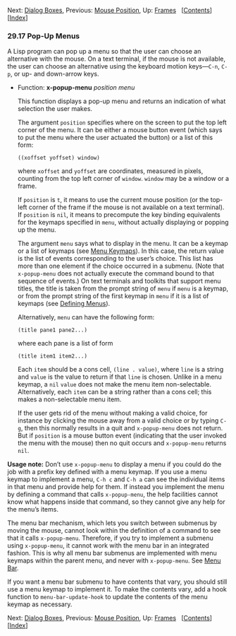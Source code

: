 <!-- This is the GNU Emacs Lisp Reference Manual
corresponding to Emacs version 27.2.

Copyright (C) 1990-1996, 1998-2021 Free Software Foundation,
Inc.

Permission is granted to copy, distribute and/or modify this document
under the terms of the GNU Free Documentation License, Version 1.3 or
any later version published by the Free Software Foundation; with the
Invariant Sections being "GNU General Public License," with the
Front-Cover Texts being "A GNU Manual," and with the Back-Cover
Texts as in (a) below.  A copy of the license is included in the
section entitled "GNU Free Documentation License."

(a) The FSF's Back-Cover Text is: "You have the freedom to copy and
modify this GNU manual.  Buying copies from the FSF supports it in
developing GNU and promoting software freedom." -->

<!-- Created by GNU Texinfo 6.7, http://www.gnu.org/software/texinfo/ -->

Next: [Dialog Boxes](Dialog-Boxes.html), Previous: [Mouse Position](Mouse-Position.html), Up: [Frames](Frames.html)   \[[Contents](index.html#SEC_Contents "Table of contents")]\[[Index](Index.html "Index")]

### 29.17 Pop-Up Menus

A Lisp program can pop up a menu so that the user can choose an alternative with the mouse. On a text terminal, if the mouse is not available, the user can choose an alternative using the keyboard motion keys—`C-n`, `C-p`, or up- and down-arrow keys.

*   Function: **x-popup-menu** *position menu*

    This function displays a pop-up menu and returns an indication of what selection the user makes.

    The argument `position` specifies where on the screen to put the top left corner of the menu. It can be either a mouse button event (which says to put the menu where the user actuated the button) or a list of this form:

        ((xoffset yoffset) window)

    where `xoffset` and `yoffset` are coordinates, measured in pixels, counting from the top left corner of `window`. `window` may be a window or a frame.

    If `position` is `t`, it means to use the current mouse position (or the top-left corner of the frame if the mouse is not available on a text terminal). If `position` is `nil`, it means to precompute the key binding equivalents for the keymaps specified in `menu`, without actually displaying or popping up the menu.

    The argument `menu` says what to display in the menu. It can be a keymap or a list of keymaps (see [Menu Keymaps](Menu-Keymaps.html)). In this case, the return value is the list of events corresponding to the user’s choice. This list has more than one element if the choice occurred in a submenu. (Note that `x-popup-menu` does not actually execute the command bound to that sequence of events.) On text terminals and toolkits that support menu titles, the title is taken from the prompt string of `menu` if `menu` is a keymap, or from the prompt string of the first keymap in `menu` if it is a list of keymaps (see [Defining Menus](Defining-Menus.html)).

    Alternatively, `menu` can have the following form:

        (title pane1 pane2...)

    where each pane is a list of form

        (title item1 item2...)

    Each `item` should be a cons cell, `(line . value)`, where `line` is a string and `value` is the value to return if that `line` is chosen. Unlike in a menu keymap, a `nil` `value` does not make the menu item non-selectable. Alternatively, each `item` can be a string rather than a cons cell; this makes a non-selectable menu item.

    If the user gets rid of the menu without making a valid choice, for instance by clicking the mouse away from a valid choice or by typing `C-g`, then this normally results in a quit and `x-popup-menu` does not return. But if `position` is a mouse button event (indicating that the user invoked the menu with the mouse) then no quit occurs and `x-popup-menu` returns `nil`.

**Usage note:** Don’t use `x-popup-menu` to display a menu if you could do the job with a prefix key defined with a menu keymap. If you use a menu keymap to implement a menu, `C-h c` and `C-h a` can see the individual items in that menu and provide help for them. If instead you implement the menu by defining a command that calls `x-popup-menu`, the help facilities cannot know what happens inside that command, so they cannot give any help for the menu’s items.

The menu bar mechanism, which lets you switch between submenus by moving the mouse, cannot look within the definition of a command to see that it calls `x-popup-menu`. Therefore, if you try to implement a submenu using `x-popup-menu`, it cannot work with the menu bar in an integrated fashion. This is why all menu bar submenus are implemented with menu keymaps within the parent menu, and never with `x-popup-menu`. See [Menu Bar](Menu-Bar.html).

If you want a menu bar submenu to have contents that vary, you should still use a menu keymap to implement it. To make the contents vary, add a hook function to `menu-bar-update-hook` to update the contents of the menu keymap as necessary.

Next: [Dialog Boxes](Dialog-Boxes.html), Previous: [Mouse Position](Mouse-Position.html), Up: [Frames](Frames.html)   \[[Contents](index.html#SEC_Contents "Table of contents")]\[[Index](Index.html "Index")]
